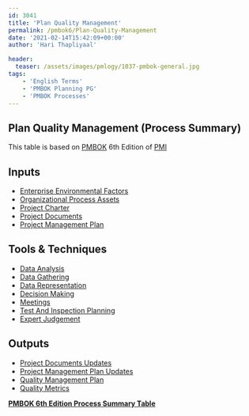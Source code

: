 ```yaml
---
id: 3041   
title: 'Plan Quality Management'
permalink: /pmbok6/Plan-Quality-Management
date: '2021-02-14T15:42:09+00:00'
author: 'Hari Thapliyaal'

header:
  teaser: /assets/images/pmlogy/1037-pmbok-general.jpg
tags:
    - 'English Terms'
    - 'PMBOK Planning PG'
    - 'PMBOK Processes'
---
```


## Plan Quality Management (Process Summary)

This table is based on [PMBOK](https://www.pmi.org/pmbok-guide-standards) 6th Edition of [PMI](https:/www.pmi.org)

## **Inputs**

- [Enterprise Environmental Factors](/pmbok6/enterprise-environmental-factors)
- [Organizational Process Assets](/pmbok6/organizational-process-assets)
- [Project Charter](/pmbok6/project-charter)
- [Project Documents](/pmbok6/project-documents)
- [Project Management Plan](/pmbok6/project-management-plan)

## **Tools &amp; Techniques**

- [Data Analysis](/pmbok6/data-analysis)
- [Data Gathering](/pmbok6/data-gathering)
- [Data Representation](/pmbok6/data-representation)
- [Decision Making](/pmbok6/decision-making)
- [Meetings](/pmbok6/meetings)
- [Test And Inspection Planning](/pmbok6/test-and-inspection-planning)
- [Expert Judgement](/pmbok6/expert-judgement)

## **Outputs**

- [Project Documents Updates](/pmbok6/project-documents-updates)
- [Project Management Plan Updates](/pmbok6/project-management-plan-updates)
- [Quality Management Plan](/pmbok6/quality-management-plan)
- [Quality Metrics](/pmbok6/quality-metrics)

**[PMBOK 6th Edition Process Summary Table](process-groups-and-processes-in-pmbok6/)**

